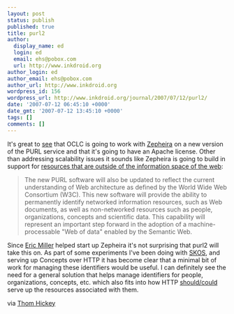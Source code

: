```yaml
---
layout: post
status: publish
published: true
title: purl2
author:
  display_name: ed
  login: ed
  email: ehs@pobox.com
  url: http://www.inkdroid.org
author_login: ed
author_email: ehs@pobox.com
author_url: http://www.inkdroid.org
wordpress_id: 156
wordpress_url: http://www.inkdroid.org/journal/2007/07/12/purl2/
date: '2007-07-12 06:45:10 +0000'
date_gmt: '2007-07-12 13:45:10 +0000'
tags: []
comments: []
---
```

<p>It's great to <a href="http://www.oclc.org/news/releases/200669.htm">see</a> that OCLC is going to work with <a href="http://zepheira.com">Zepheira</a> on a new version of the PURL service and that it's going to have an Apache license. Other than addressing scalability issues it sounds like Zepheira is going to build in support for <a href="http://www.inkdroid.org/journal/2007/05/31/angelas-dilemma/">resources that are outside of the information space of the web</a>:</p>
<blockquote><p>The new PURL software will also be updated to reflect the current understanding of Web architecture as defined by the World Wide Web Consortium (W3C). This new software will provide the ability to permanently identify networked information resources, such as Web documents, as well as non-networked resources such as people, organizations, concepts and scientific data. This capability will represent an important step forward in the adoption of a machine-processable "Web of data" enabled by the Semantic Web.</p></blockquote>
<p>Since <a href="http://www.w3.org/People/EM/">Eric Miller</a> helped start up Zepheira it's not surprising that purl2 will take this on. As part of some experiments I've been doing with <a href="http://www.w3.org/2004/02/skos/">SKOS</a>, and serving up Concepts over HTTP it has become clear that a minimal bit of work for managing these identifiers would be useful. I can definitely see the need for a general solution that helps manage identifiers for people, organizations, concepts, etc. which also fits into how HTTP <a href="http://www.w3.org/2001/tag/doc/httpRange-14/2007-05-31/HttpRange-14">should/could</a> serve up the resources associated with them.</p>
<p>via <a href="http://outgoing.typepad.com/outgoing/2007/07/purl2.html">Thom Hickey</a></p>
